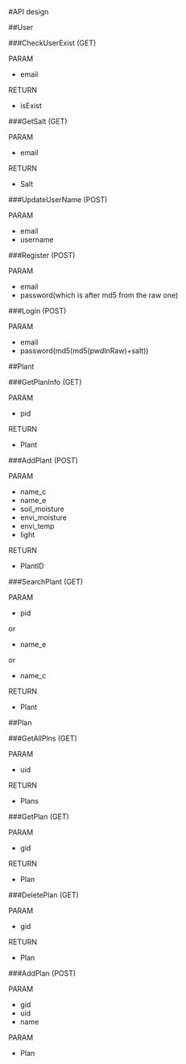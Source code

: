 #API design

##User

###CheckUserExist (GET)

PARAM

- email

RETURN

- isExist

###GetSalt (GET)

PARAM

- email

RETURN 

- Salt

###UpdateUserName (POST)

PARAM

- email
- username

###Register (POST)

PARAM

- email
- password(which is after md5 from the raw one)

###Login (POST)

PARAM

- email
- password(md5(md5(pwdInRaw)+salt))

##Plant

###GetPlanInfo (GET)

PARAM
- pid

RETURN 

- Plant

###AddPlant (POST)

PARAM

- name_c
- name_e
- soil_moisture
- envi_moisture
- envi_temp
- light

RETURN 

- PlantID

###SearchPlant (GET)

PARAM

- pid

or

- name_e

or 

- name_c

RETURN

- Plant

##Plan

###GetAllPlns (GET)

PARAM

- uid

RETURN

- Plans

###GetPlan (GET)

PARAM

- gid

RETURN 

- Plan

###DeletePlan (GET)

PARAM

- gid

RETURN 

- Plan

###AddPlan (POST)

PARAM

- gid
- uid
- name

PARAM

- Plan